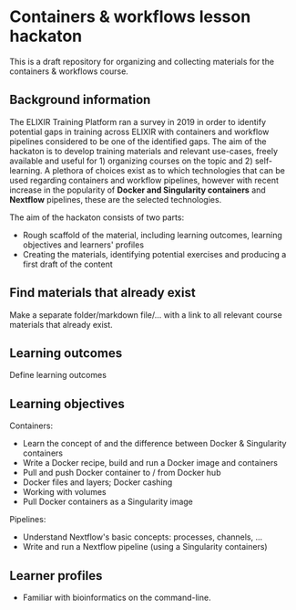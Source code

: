 # Containers & workflows lesson hackaton
This is a draft repository for organizing and collecting materials for the containers &amp; workflows course. 

## Background information
The ELIXIR Training Platform ran a survey in 2019 in order to identify potential gaps in training across ELIXIR with containers and workflow pipelines considered to be one of the identified gaps. The aim of the hackaton is to develop training materials and relevant use-cases, freely available and useful for 1) organizing courses on the topic and 2) self-learning. A plethora of choices exist as to which technologies that can be used regarding containers and workflow pipelines, however with recent increase in the popularity of **Docker and Singularity containers** and **Nextflow** pipelines, these are the selected technologies. 

The aim of the hackaton consists of two parts:
- Rough scaffold of the material, including learning outcomes, learning objectives and learners' profiles
- Creating the materials, identifying potential exercises and producing a first draft of the content

## Find materials that already exist
Make a separate folder/markdown file/... with a link to all relevant course materials that already exist.

## Learning outcomes
Define learning outcomes

## Learning objectives

Containers:
- Learn the concept of and the difference between Docker & Singularity containers 
- Write a Docker recipe, build and run a Docker image and containers
- Pull and push Docker container to / from Docker hub
- Docker files and layers; Docker cashing
- Working with volumes
- Pull Docker containers as a Singularity image

Pipelines:
- Understand Nextflow's basic concepts: processes, channels, ...
- Write and run a Nextflow pipeline (using a Singularity containers)

## Learner profiles
- Familiar with bioinformatics on the command-line. 

